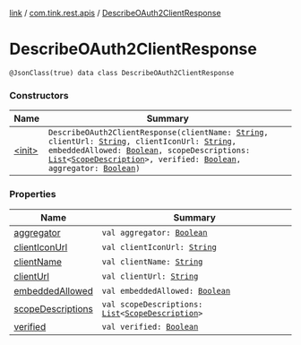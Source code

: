 [link](../../index.md) / [com.tink.rest.apis](../index.md) / [DescribeOAuth2ClientResponse](./index.md)

# DescribeOAuth2ClientResponse

`@JsonClass(true) data class DescribeOAuth2ClientResponse`

### Constructors

| Name | Summary |
|---|---|
| [&lt;init&gt;](-init-.md) | `DescribeOAuth2ClientResponse(clientName: `[`String`](https://kotlinlang.org/api/latest/jvm/stdlib/kotlin/-string/index.html)`, clientUrl: `[`String`](https://kotlinlang.org/api/latest/jvm/stdlib/kotlin/-string/index.html)`, clientIconUrl: `[`String`](https://kotlinlang.org/api/latest/jvm/stdlib/kotlin/-string/index.html)`, embeddedAllowed: `[`Boolean`](https://kotlinlang.org/api/latest/jvm/stdlib/kotlin/-boolean/index.html)`, scopeDescriptions: `[`List`](https://kotlinlang.org/api/latest/jvm/stdlib/kotlin.collections/-list/index.html)`<`[`ScopeDescription`](../-scope-description/index.md)`>, verified: `[`Boolean`](https://kotlinlang.org/api/latest/jvm/stdlib/kotlin/-boolean/index.html)`, aggregator: `[`Boolean`](https://kotlinlang.org/api/latest/jvm/stdlib/kotlin/-boolean/index.html)`)` |

### Properties

| Name | Summary |
|---|---|
| [aggregator](aggregator.md) | `val aggregator: `[`Boolean`](https://kotlinlang.org/api/latest/jvm/stdlib/kotlin/-boolean/index.html) |
| [clientIconUrl](client-icon-url.md) | `val clientIconUrl: `[`String`](https://kotlinlang.org/api/latest/jvm/stdlib/kotlin/-string/index.html) |
| [clientName](client-name.md) | `val clientName: `[`String`](https://kotlinlang.org/api/latest/jvm/stdlib/kotlin/-string/index.html) |
| [clientUrl](client-url.md) | `val clientUrl: `[`String`](https://kotlinlang.org/api/latest/jvm/stdlib/kotlin/-string/index.html) |
| [embeddedAllowed](embedded-allowed.md) | `val embeddedAllowed: `[`Boolean`](https://kotlinlang.org/api/latest/jvm/stdlib/kotlin/-boolean/index.html) |
| [scopeDescriptions](scope-descriptions.md) | `val scopeDescriptions: `[`List`](https://kotlinlang.org/api/latest/jvm/stdlib/kotlin.collections/-list/index.html)`<`[`ScopeDescription`](../-scope-description/index.md)`>` |
| [verified](verified.md) | `val verified: `[`Boolean`](https://kotlinlang.org/api/latest/jvm/stdlib/kotlin/-boolean/index.html) |

